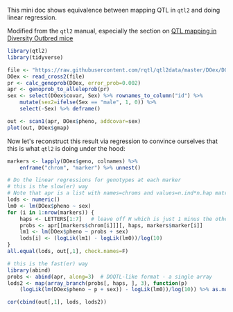 This mini doc shows equivalence between mapping QTL in `qtl2` and
doing linear regression.

Modified from the `qtl2` manual, especially the section on 
[QTL mapping in Diversity Outbred mice](http://kbroman.org/qtl2/assets/vignettes/user_guide.html#qtl_analysis_in_diversity_outbred_mice)

```R
library(qtl2)
library(tidyverse)

file <- "https://raw.githubusercontent.com/rqtl/qtl2data/master/DOex/DOex.zip"
DOex <- read_cross2(file)
pr <- calc_genoprob(DOex, error_prob=0.002)
apr <- genoprob_to_alleleprob(pr)
sex <- select(DOex$covar, Sex) %>% rownames_to_column("id") %>%
    mutate(sex2=ifelse(Sex == "male", 1, 0)) %>%
    select(-Sex) %>% deframe()

out <- scan1(apr, DOex$pheno, addcovar=sex)
plot(out, DOex$gmap)
```

Now let's reconstruct this result via regression to convince ourselves that 
this is what `qtl2` is doing under the hood:
```R
markers <- lapply(DOex$geno, colnames) %>% 
    enframe("chrom", "marker") %>% unnest()

# Do the linear regressions for genotypes at each marker
# this is the slow(er) way
# Note that apr is a list with names=chroms and values=n.ind*n.hap matrix of probs
lods <- numeric()
lm0 <- lm(DOex$pheno ~ sex)
for (i in 1:nrow(markers)) {
    haps <- LETTERS[1:7]   # leave off H which is just 1 minus the others 
    probs <- apr[[markers$chrom[i]]][, haps, markers$marker[i]]
    lm1 <- lm(DOex$pheno ~ probs + sex)
    lods[i] <- (logLik(lm1) - logLik(lm0))/log(10)
}
all.equal(lods, out[,1], check.names=F)

# this is the fast(er) way
library(abind)
probs <- abind(apr, along=3)  # DOQTL-like format - a single array
lods2 <- map(array_branch(probs[, haps, ], 3), function(p) 
    (logLik(lm(DOex$pheno ~ p + sex)) - logLik(lm0))/log(10)) %>% as.numeric()

cor(cbind(out[,1], lods, lods2))
```



